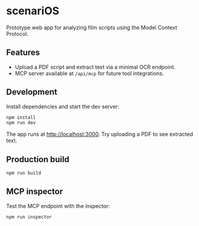# scenariOS

Prototype web app for analyzing film scripts using the Model Context Protocol.

## Features

- Upload a PDF script and extract text via a minimal OCR endpoint.
- MCP server available at `/api/mcp` for future tool integrations.

## Development

Install dependencies and start the dev server:

```bash
npm install
npm run dev
```

The app runs at <http://localhost:3000>. Try uploading a PDF to see extracted text.

## Production build

```bash
npm run build
```

## MCP inspector

Test the MCP endpoint with the inspector:

```bash
npm run inspector
```

